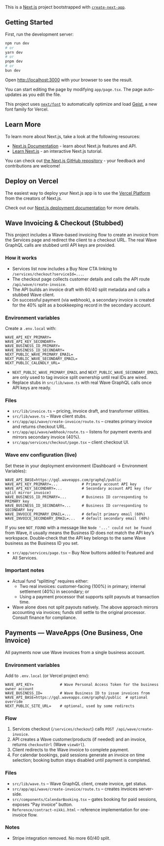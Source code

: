 This is a [Next.js](https://nextjs.org) project bootstrapped with [`create-next-app`](https://nextjs.org/docs/app/api-reference/cli/create-next-app).

## Getting Started

First, run the development server:

```bash
npm run dev
# or
yarn dev
# or
pnpm dev
# or
bun dev
```

Open [http://localhost:3000](http://localhost:3000) with your browser to see the result.

You can start editing the page by modifying `app/page.tsx`. The page auto-updates as you edit the file.

This project uses [`next/font`](https://nextjs.org/docs/app/building-your-application/optimizing/fonts) to automatically optimize and load [Geist](https://vercel.com/font), a new font family for Vercel.

## Learn More

To learn more about Next.js, take a look at the following resources:

- [Next.js Documentation](https://nextjs.org/docs) - learn about Next.js features and API.
- [Learn Next.js](https://nextjs.org/learn) - an interactive Next.js tutorial.

You can check out [the Next.js GitHub repository](https://github.com/vercel/next.js) - your feedback and contributions are welcome!

## Deploy on Vercel

The easiest way to deploy your Next.js app is to use the [Vercel Platform](https://vercel.com/new?utm_medium=default-template&filter=next.js&utm_source=create-next-app&utm_campaign=create-next-app-readme) from the creators of Next.js.

Check out our [Next.js deployment documentation](https://nextjs.org/docs/app/building-your-application/deploying) for more details.

## Wave Invoicing & Checkout (Stubbed)

This project includes a Wave-based invoicing flow to create an invoice from the Services page and redirect the client to a checkout URL. The real Wave GraphQL calls are stubbed until API keys are provided.

### How it works
- Services list now includes a Buy Now CTA linking to `/services/checkout?serviceId=...`.
- The checkout page collects customer details and calls the API route `/api/wave/create-invoice`.
- The API builds an invoice draft with 60/40 split metadata and calls a stubbed Wave client.
- On successful payment (via webhook), a secondary invoice is created for the 40% split as a bookkeeping record in the secondary account.

### Environment variables
Create a `.env.local` with:

```
WAVE_API_KEY_PRIMARY=
WAVE_API_KEY_SECONDARY=
WAVE_BUSINESS_ID_PRIMARY=
WAVE_BUSINESS_ID_SECONDARY=
NEXT_PUBLIC_WAVE_PRIMARY_EMAIL=
NEXT_PUBLIC_WAVE_SECONDARY_EMAIL=
NEXT_PUBLIC_CALENDLY_URL=
```

- `NEXT_PUBLIC_WAVE_PRIMARY_EMAIL` and `NEXT_PUBLIC_WAVE_SECONDARY_EMAIL` are only used to tag invoice split ownership until real IDs are wired.
- Replace stubs in `src/lib/wave.ts` with real Wave GraphQL calls once API keys are ready.

### Files
- `src/lib/invoice.ts` – pricing, invoice draft, and transformer utilities.
- `src/lib/wave.ts` – Wave client stubs.
- `src/app/api/wave/create-invoice/route.ts` – creates primary invoice and returns checkout URL.
- `src/app/api/wave/webhook/route.ts` – listens for payment events and mirrors secondary invoice (40%).
- `src/app/services/checkout/page.tsx` – client checkout UI.
### Wave env configuration (live)

Set these in your deployment environment (Dashboard → Environment Variables):

```
WAVE_API_BASE=https://gql.waveapps.com/graphql/public
WAVE_API_KEY_PRIMARY=...           # Primary account API key
WAVE_API_KEY_SECONDARY=...         # Secondary account API key (for split mirror invoice)
WAVE_BUSINESS_ID_PRIMARY=...       # Business ID corresponding to PRIMARY key
WAVE_BUSINESS_ID_SECONDARY=...     # Business ID corresponding to SECONDARY key
WAVE_INVOICE_PRIMARY_EMAIL=...     # default primary email (60%)
WAVE_INVOICE_SECONDARY_EMAIL=...   # default secondary email (40%)
```

If you see `NOT_FOUND` with a message like `Node '...' could not be found` from Wave, it usually means the Business ID does not match the API key’s workspace. Double‑check that the API key belongs to the same Wave business as the Business ID you set.

- `src/app/services/page.tsx` – Buy Now buttons added to Featured and All Services.

### Important notes
- Actual fund “splitting” requires either:
  - Two real invoices: customer-facing (100%) in primary; internal settlement (40%) in secondary; or
  - Using a payment processor that supports split payouts at transaction time.
- Wave alone does not split payouts natively. The above approach mirrors accounting via invoices; funds still settle to the original processor. Consult finance for compliance.

## Payments — WaveApps (One Business, One Invoice)

All payments now use Wave invoices from a single business account.

### Environment variables
Add to `.env.local` (or Vercel project env):

```
WAVE_API_KEY=            # Wave Personal Access Token for the business owner account
WAVE_BUSINESS_ID=        # Wave Business ID to issue invoices from
WAVE_API_BASE=https://gql.waveapps.com/graphql/public  # optional override
NEXT_PUBLIC_SITE_URL=    # optional, used by some redirects
```

### Flow
1. Services checkout (`/services/checkout`) calls `POST /api/wave/create-invoice`.
2. API creates a Wave customer/products (if needed) and an invoice, returns `checkoutUrl` (Wave `viewUrl`).
3. Client redirects to the Wave invoice to complete payment.
4. For calendar bookings, paid sessions generate an invoice on time selection; booking button stays disabled until payment is completed.

### Files
- `src/lib/wave.ts` – Wave GraphQL client, create invoice, get status.
- `src/app/api/wave/create-invoice/route.ts` – creates invoices server-side.
- `src/components/CalendarBooking.tsx` – gates booking for paid sessions, exposes “Pay invoice” button.
- `Reference/contract-nikki.html` – reference implementation for one-invoice flow.

### Notes
- Stripe integration removed. No more 60/40 split.
